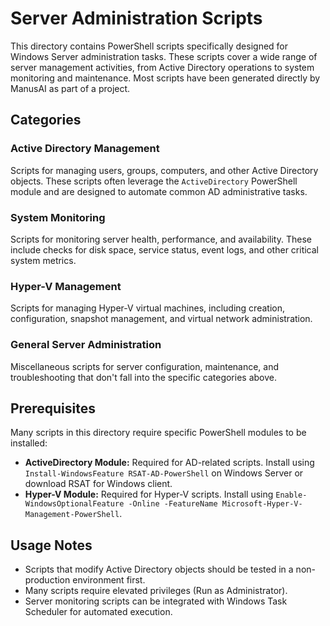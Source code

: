 # Server Administration Scripts

This directory contains PowerShell scripts specifically designed for Windows Server administration tasks. These scripts cover a wide range of server management activities, from Active Directory operations to system monitoring and maintenance. Most scripts have been generated directly by ManusAI as part of a project.

## Categories

### Active Directory Management
Scripts for managing users, groups, computers, and other Active Directory objects. These scripts often leverage the `ActiveDirectory` PowerShell module and are designed to automate common AD administrative tasks.

### System Monitoring
Scripts for monitoring server health, performance, and availability. These include checks for disk space, service status, event logs, and other critical system metrics.

### Hyper-V Management
Scripts for managing Hyper-V virtual machines, including creation, configuration, snapshot management, and virtual network administration.

### General Server Administration
Miscellaneous scripts for server configuration, maintenance, and troubleshooting that don't fall into the specific categories above.

## Prerequisites

Many scripts in this directory require specific PowerShell modules to be installed:

*   **ActiveDirectory Module:** Required for AD-related scripts. Install using `Install-WindowsFeature RSAT-AD-PowerShell` on Windows Server or download RSAT for Windows client.
*   **Hyper-V Module:** Required for Hyper-V scripts. Install using `Enable-WindowsOptionalFeature -Online -FeatureName Microsoft-Hyper-V-Management-PowerShell`.

## Usage Notes

*   Scripts that modify Active Directory objects should be tested in a non-production environment first.
*   Many scripts require elevated privileges (Run as Administrator).
*   Server monitoring scripts can be integrated with Windows Task Scheduler for automated execution.

